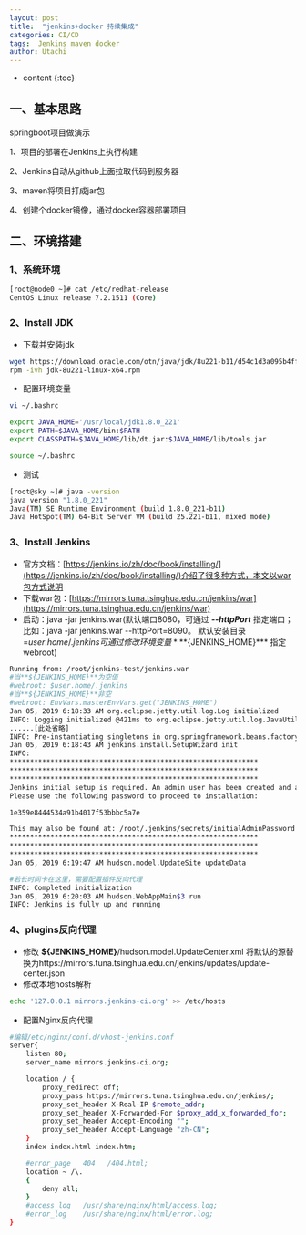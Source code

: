 ```yaml
---
layout: post
title:  "jenkins+docker 持续集成"
categories: CI/CD
tags:  Jenkins maven docker
author: Utachi
---
```


* content
{:toc}

## 一、基本思路
springboot项目做演示

1、项目的部署在Jenkins上执行构建

2、Jenkins自动从github上面拉取代码到服务器

3、maven将项目打成jar包

4、创建个docker镜像，通过docker容器部署项目

## 二、环境搭建
### 1、系统环境
```bash
[root@node0 ~]# cat /etc/redhat-release
CentOS Linux release 7.2.1511 (Core)
```
### 2、Install JDK

* 下载并安装jdk

```bash
wget https://download.oracle.com/otn/java/jdk/8u221-b11/d54c1d3a095b4ff2b6607d096fa80163/jdk-8u221-linux-x64.rpm?AuthParam=1546653417_8f345955cac417a6625ab6e4f27c79f6
rpm -ivh jdk-8u221-linux-x64.rpm
```





* 配置环境变量

```bash
vi ~/.bashrc

export JAVA_HOME='/usr/local/jdk1.8.0_221'
export PATH=$JAVA_HOME/bin:$PATH
export CLASSPATH=$JAVA_HOME/lib/dt.jar:$JAVA_HOME/lib/tools.jar

source ~/.bashrc
```

* 测试

```bash
[root@sky ~]# java -version
java version "1.8.0_221"
Java(TM) SE Runtime Environment (build 1.8.0_221-b11)
Java HotSpot(TM) 64-Bit Server VM (build 25.221-b11, mixed mode)
```

### 3、Install Jenkins

* 官方文档：[https://jenkins.io/zh/doc/book/installing/](https://jenkins.io/zh/doc/book/installing/)介绍了很多种方式，本文以war包方式说明
* 下载war包：[https://mirrors.tuna.tsinghua.edu.cn/jenkins/war](https://mirrors.tuna.tsinghua.edu.cn/jenkins/war)
* 启动：java -jar  jenkins.war(默认端口8080，可通过 ***--httpPort*** 指定端口；
        比如：java -jar jenkins.war --httpPort=8090。
        默认安装目录=$user.home/.jenkins  可通过修改环境变量 ***${JENKINS_HOME}*** 指定webroot)
        

```bash
Running from: /root/jenkins-test/jenkins.war
#当**${JENKINS_HOME}**为空值
#webroot: $user.home/.jenkins
#当**${JENKINS_HOME}**非空
#webroot: EnvVars.masterEnvVars.get("JENKINS_HOME")
Jan 05, 2019 6:18:33 AM org.eclipse.jetty.util.log.Log initialized
INFO: Logging initialized @421ms to org.eclipse.jetty.util.log.JavaUtilLog
......[此处省略]
INFO: Pre-instantiating singletons in org.springframework.beans.factory.support.DefaultListableBeanFactory@4e3ecb46: defining beans [filter,legacy]; root of factory hierarchy
Jan 05, 2019 6:18:43 AM jenkins.install.SetupWizard init
INFO: 
*************************************************************
*************************************************************
*************************************************************
Jenkins initial setup is required. An admin user has been created and a password generated.
Please use the following password to proceed to installation:

1e359e8444534a91b4017f53bbbc5a7e

This may also be found at: /root/.jenkins/secrets/initialAdminPassword
*************************************************************
*************************************************************
*************************************************************
Jan 05, 2019 6:19:47 AM hudson.model.UpdateSite updateData

#若长时间卡在这里，需要配置插件反向代理
INFO: Completed initialization
Jan 05, 2019 6:20:03 AM hudson.WebAppMain$3 run
INFO: Jenkins is fully up and running
```
### 4、plugins反向代理
* 修改 **${JENKINS_HOME}**/hudson.model.UpdateCenter.xml
将默认的源替换为https://mirrors.tuna.tsinghua.edu.cn/jenkins/updates/update-center.json
*  修改本地hosts解析
```bash
echo '127.0.0.1 mirrors.jenkins-ci.org' >> /etc/hosts
```
*  配置Nginx反向代理
```bash
#编辑/etc/nginx/conf.d/vhost-jenkins.conf
server{
    listen 80;
    server_name mirrors.jenkins-ci.org;

    location / {
        proxy_redirect off;
        proxy_pass https://mirrors.tuna.tsinghua.edu.cn/jenkins/;
        proxy_set_header X-Real-IP $remote_addr;
        proxy_set_header X-Forwarded-For $proxy_add_x_forwarded_for;
        proxy_set_header Accept-Encoding "";
        proxy_set_header Accept-Language "zh-CN";
    }
    index index.html index.htm;

    #error_page   404   /404.html;
    location ~ /\.
    {
        deny all;
    }
    #access_log   /usr/share/nginx/html/access.log;
    #error_log    /usr/share/nginx/html/error.log;
}
```

